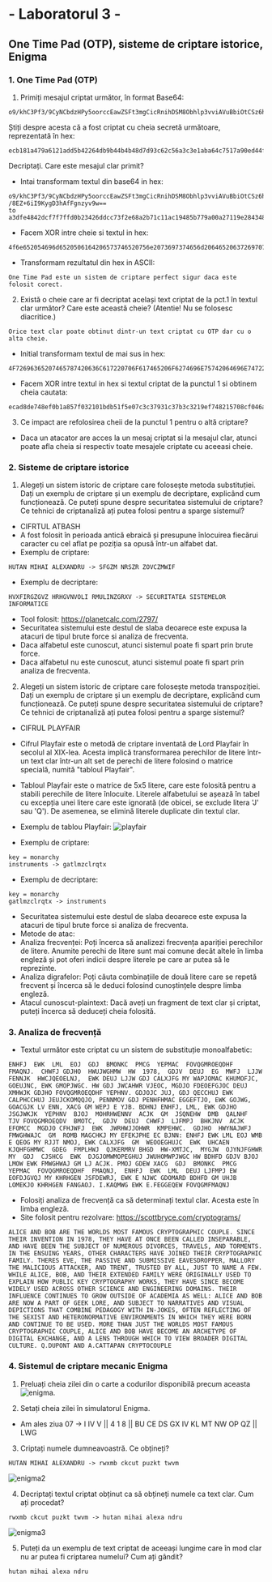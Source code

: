 # - Laboratorul 3 -

## One Time Pad (OTP), sisteme de criptare istorice, Enigma

### 1. One Time Pad (OTP)

1. Primiți mesajul criptat următor, în format Base64:

 ```
o9/khC3Pf3/9CyNCbdzHPy5oorccEawZSFt3mgCicRnihDSM8Obhlp3vviAVuBbiOtCSz6husBWqhfF0Q/8EZ+6iI9KygD3hAfFgnzyv9w== 
 ```

Știți despre acesta că a fost criptat cu cheia secretă următoare, reprezentată în hex:

 ```
ecb181a479a6121add5b42264db9b44b4b48d7d93c62c56a3c3e1aba64c7517a90ed44f8919484b6ed8acc4670db62c249b9f5bada4ed474c9e4d111308b614788cd4fbdc1e949c1629e12fa5fdbd9 
 ```

Decriptați. Care este mesajul clar primit?

- Intai transformam textul din base64 in hex:

```
o9/khC3Pf3/9CyNCbdzHPy5oorccEawZSFt3mgCicRnihDSM8Obhlp3vviAVuBbiOtCSz6husBWqhfF0Q
/8EZ+6iI9KygD3hAfFgnzyv9w==
to
a3dfe4842dcf7f7ffd0b23426ddcc73f2e68a2b71c11ac19485b779a00a27119e284348cf0e6e1969defbe2015b816e23ad092cfa86eb015aa85f17443ff0467eea223d2b2803de101f1609f3caff7
```

- Facem XOR intre cheie si textul in hex:

```
4f6e652054696d6520506164206573746520756e2073697374656d20646520637269707461726520706572666563742073696775722064616361206573746520666f6c6f73697420636f726563742e
```

- Transformam rezultatul din hex in ASCII:

```
One Time Pad este un sistem de criptare perfect sigur daca este folosit corect.
```

2. Există o cheie care ar fi decriptat același text criptat de la pct.1 în textul clar următor?
   Care este această cheie? (Atentie! Nu se folosesc diacritice.)

```Orice text clar poate obtinut dintr-un text criptat cu OTP dar cu o alta cheie. ```

- Initial transformam textul de mai sus in hex:

```
4F72696365207465787420636C617220706F617465206F6274696E75742064696E74722D756E20746578742063726970746174206375204F545020646172206375206F20616C74612063686569652E
```

- Facem XOR intre textul in hex si textul criptat de la punctul 1 si obtinem cheia cautata:

```
ecad8de748ef0b1a857f032101bdb51f5e07c3c37931c37b3c3219ef748215708cf046a18588c1e2f897ca0076ca7f924eb1e6efcb1b905afed5d110228d24049b824cf2d3ec4980219208fa55cad9
```

3. Ce impact are refolosirea cheii de la punctul 1 pentru o altă criptare?

- Daca un atacator are acces la un mesaj criptat si la mesajul clar, atunci poate afla cheia si respectiv toate mesajele
  criptate cu aceeasi cheie.

### 2. Sisteme de criptare istorice

1. Alegeți un sistem istoric de criptare care folosește metoda substituției. Dați un exemplu de criptare și un exemplu
   de decriptare, explicând cum funcționează. Ce puteți spune despre securitatea sistemului de criptare? Ce tehnici de
   criptanaliză ați putea folosi pentru a sparge sistemul?

- CIFRTUL ATBASH
- A fost folosit în perioada antică ebraică și presupune înlocuirea fiecărui caracter cu cel aflat pe poziția sa opusă
  într-un alfabet dat.
- Exemplu de criptare:

```
HUTAN MIHAI ALEXANDRU -> SFGZM NRSZR ZOVCZMWIF
```

- Exemplu de decriptare:

```
HVXFIRGZGVZ HRHGVNVOLI RMULINZGRXV -> SECURITATEA SISTEMELOR INFORMATICE
```

- Tool folosit: https://planetcalc.com/2797/
- Securitatea sistemului este destul de slaba deoarece este expusa la atacuri de tipul brute force si analiza de
  frecventa.
- Daca alfabetul este cunoscut, atunci sistemul poate fi spart prin brute force.
- Daca alfabetul nu este cunoscut, atunci sistemul poate fi spart prin analiza de frecventa.

2. Alegeți un sistem istoric de criptare care folosește metoda transpoziției. Dați un exemplu de criptare și un exemplu
   de decriptare, explicând cum funcționează. Ce puteți spune despre securitatea sistemului de criptare? Ce tehnici de
   criptanaliză ați putea folosi pentru a sparge sistemul?

- CIFRUL PLAYFAIR
- Cifrul Playfair este o metodă de criptare inventată de Lord Playfair în secolul al XIX-lea. Acesta implică
  transformarea perechilor de litere într-un text clar într-un alt set de perechi de litere folosind o matrice specială,
  numită "tabloul Playfair".
- Tabloul Playfair este o matrice de 5x5 litere, care este folosită pentru a stabili perechile de litere înlocuite.
  Literele alfabetului se așează în tabel cu excepția unei litere care este ignorată (de obicei, se exclude litera 'J'
  sau 'Q'). De asemenea, se elimină literele duplicate din textul clar.

- Exemplu de tablou Playfair:
  ![playfair](./playfair.png)

- Exemplu de criptare:

```
key = monarchy
instruments -> gatlmzclrqtx
```

- Exemplu de decriptare:

```
key = monarchy
gatlmzclrqtx -> instruments
```

- Securitatea sistemului este destul de slaba deoarece este expusa la atacuri de tipul brute force si analiza de
  frecventa.
- Metode de atac:
- Analiza frecvenței: Poți încerca să analizezi frecvența apariției perechilor de litere. Anumite perechi de litere sunt
  mai comune decât altele în limba engleză și pot oferi indicii despre literele pe care ar putea să le reprezinte.
- Analiza digrafelor: Poți căuta combinațiile de două litere care se repetă frecvent și încerca să le deduci folosind
  cunoștințele despre limba engleză.
- Atacul cunoscut-plaintext: Dacă aveți un fragment de text clar și criptat, puteți încerca să deduceți cheia folosită.

### 3. Analiza de frecvență

- Textul următor este criptat cu un sistem de substituție monoalfabetic:

```
ENHFJ  EWK  LML  EOJ  GDJ  BMONKC  PMCG  YEPMAC  FOVQGMROEQDHF  FMAQNJ.  CHWFJ GDJHO  HWUJWGHMW  HW  1978,  GDJV  DEUJ  EG  MWFJ  LJJW  FENNJK  HWCJQEOELNJ,  EWK DEUJ LJJW GDJ CALXJFG MY WAPJOMAC KHUMOFJC, GOEUJNC, EWK GMOPJWGC. HW GDJ JWCAHWR VJEOC, MGDJO FDEOEFGJOC DEUJ XMHWJK GDJHO FOVQGMROEQDHF YEPHNV. GDJOJC JUJ, GDJ QECCHUJ EWK CALPHCCHUJ JEUJCKOMQQJO, PENNMOV GDJ PENHFHMAC EGGEFTJO, EWK GOJWG, GOACGJK LV ENN, XACG GM WEPJ E YJB. BDHNJ ENHFJ, LML, EWK GDJHO  JSGJWKJK  YEPHNV  BJOJ  MOHRHWENNV  ACJK  GM  JSQNEHW  DMB  QALNHF  TJV FOVQGMROEQDV  BMOTC,  GDJV  DEUJ  CHWFJ  LJFMPJ  BHKJNV  ACJK  EFOMCC  MGDJO CFHJWFJ  EWK  JWRHWJJOHWR  KMPEHWC.  GDJHO  HWYNAJWFJ  FMWGHWAJC  GM  ROMB MAGCHKJ MY EFEKJPHE EC BJNN: ENHFJ EWK LML EOJ WMB E QEOG MY RJJT NMOJ, EWK CALXJFG  GM  WEOOEGHUJC  EWK  UHCAEN  KJQHFGHMWC  GDEG  FMPLHWJ  QJKERMRV BHGD  HW-XMTJC,  MYGJW  OJYNJFGHWR  MY  GDJ  CJSHCG  EWK  DJGJOMWMOPEGHUJ JWUHOMWPJWGC HW BDHFD GDJV BJOJ LMOW EWK FMWGHWAJ GM LJ ACJK. PMOJ GDEW XACG  GDJ  BMONKC  PMCG  YEPMAC  FOVQGMROEQDHF  FMAQNJ,  ENHFJ  EWK  LML  DEUJ LJFMPJ EW EOFDJGVQJ MY KHRHGEN JSFDEWRJ, EWK E NJWC GDOMARD BDHFD GM UHJB LOMEKJO KHRHGEN FANGAOJ. I.KAQMWG EWK E.FEGGEQEW FOVQGMFMAQNJ
```

- Folosiți analiza de frecvență ca să determinați textul clar. Acesta este în limba engleză.
- Site folosit pentru rezolvare: https://scottbryce.com/cryptograms/

```
ALICE AND BOB ARE THE WORLDS MOST FAMOUS CRYPTOGRAPHIC COUPLE. SINCE THEIR INVENTION IN 1978, THEY HAVE AT ONCE BEEN CALLED INSEPARABLE, AND HAVE BEEN THE SUBJECT OF NUMEROUS DIVORCES, TRAVELS, AND TORMENTS. IN THE ENSUING YEARS, OTHER CHARACTERS HAVE JOINED THEIR CRYPTOGRAPHIC FAMILY. THERES EVE, THE PASSIVE AND SUBMISSIVE EAVESDROPPER, MALLORY THE MALICIOUS ATTACKER, AND TRENT, TRUSTED BY ALL, JUST TO NAME A FEW. WHILE ALICE, BOB, AND THEIR EXTENDED FAMILY WERE ORIGINALLY USED TO EXPLAIN HOW PUBLIC KEY CRYPTOGRAPHY WORKS, THEY HAVE SINCE BECOME WIDELY USED ACROSS OTHER SCIENCE AND ENGINEERING DOMAINS. THEIR INFLUENCE CONTINUES TO GROW OUTSIDE OF ACADEMIA AS WELL: ALICE AND BOB ARE NOW A PART OF GEEK LORE, AND SUBJECT TO NARRATIVES AND VISUAL DEPICTIONS THAT COMBINE PEDAGOGY WITH IN-JOKES, OFTEN REFLECTING OF THE SEXIST AND HETERONORMATIVE ENVIRONMENTS IN WHICH THEY WERE BORN AND CONTINUE TO BE USED. MORE THAN JUST THE WORLDS MOST FAMOUS CRYPTOGRAPHIC COUPLE, ALICE AND BOB HAVE BECOME AN ARCHETYPE OF DIGITAL EXCHANGE, AND A LENS THROUGH WHICH TO VIEW BROADER DIGITAL CULTURE. Q.DUPONT AND A.CATTAPAN CRYPTOCOUPLE
```

### 4. Sistemul de criptare mecanic Enigma

1. Preluați cheia zilei din o carte a codurilor disponibilă precum aceasta ![enigma](./enigma.png).

2. Setați cheia zilei în simulatorul Enigma.

- Am ales ziua 07 -> I IV V || 4 1 8 || BU CE DS GX IV KL MT NW OP QZ || LWG

3. Criptați numele dumneavoastră. Ce obțineți?

```
HUTAN MIHAI ALEXANDRU -> rwxmb ckcut puzkt twvm
```

![enigma2](./enigma2.png)

4. Decriptați textul criptat obținut ca să obțineți numele ca text clar. Cum ați procedat?

```
rwxmb ckcut puzkt twvm -> hutan mihai alexa ndru
```

![enigma3](./enigma3.png)

5. Puteți da un exemplu de text criptat de aceeași lungime care în mod clar nu ar putea fi
   criptarea numelui? Cum ați gândit?

```
hutan mihai alexa ndru
```
